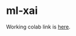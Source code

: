 # ml-xai

Working colab link is [here](https://colab.research.google.com/drive/1dECyA_KGYvrfZQ_ISo0WZ7pqz-T-LMEk?usp=sharing).
